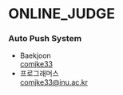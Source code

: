 # ONLINE_JUDGE
### Auto Push System
- Baekjoon  
  [comjke33](https://www.acmicpc.net/user/comjke33)
- 프로그래머스  
  [comjke33@inu.ac.kr](https://programmers.co.kr/)
